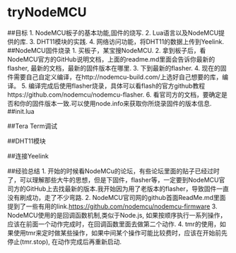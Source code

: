 # tryNodeMCU
##目标
    1. NodeMCU板子的基本功能,固件的烧写.
    2. Lua语言以及NodeMCU提供的库.
    3. DHT11模块的实践.
    4. 网络访问功能，将DHT11的数据上传到Yeelink.
##NodeMCU固件烧录
    1. 买板子，某宝搜NodeMCU. 
    2. 拿到板子后，看NodeMCU官方的GitHub说明文档，上面的readme.md里面会告诉你最新的flasher, 最新的文档，最新的固件版本在哪里.
    3. 下到最新的flasher.
    4. 现在的固件需要自己自定义编译，在http://nodemcu-build.com/上选好自己想要的库，编译。
    5. 编译完成后使用flasher烧录，具体可以看flash的官方github教程https://github.com/nodemcu/nodemcu-flasher.
    6. 看官司方的文档，要确定是否和你的固件版本一致.可以使用node.info来获取你所烧录固件的版本信息.
##init.lua

##Tera Term调试

##DHT11模块

##连接Yeelink

##经验总结
    1. 开始的时候看NodeMCu的论坛，有些论坛里面的贴子已经过时了，可以理解那些大牛的思想，但是下固件，flasher等，一定要到NodeMCU官司方的GitHub上去找最新的版本.我开始因为用了老版本的flasher，导致固件一直没有刷成功，走了不少弯路.
    2. NodeMCU官司网的github首面ReadMe.md里面提到了一些有用的link.https://github.com/nodemcu/nodemcu-firmware
    3. NodeMCU使用的是回调函数机制,类似于Node.js, 如果按顺序执行一系列操作，应该在前面一个动作完成时，在回调函数里面去做第二个动作.
    4. tmr的使用，如果使用tmr来定时做某些操作，如果中间某个操作可能比较费时，应该在开始前先停止(tmr.stop), 在动作完成后再重新启动.
